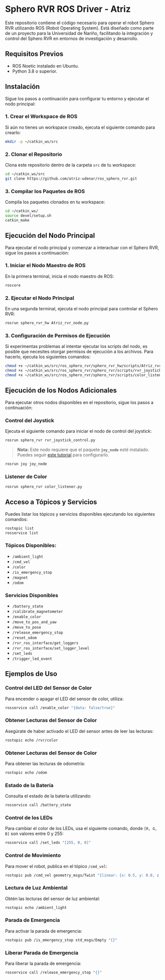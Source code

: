 # Sphero RVR ROS Driver - Atriz

Este repositorio contiene el código necesario para operar el robot Sphero RVR utilizando ROS (Robot Operating System). Está diseñado como parte de un proyecto para la Universidad de Nariño, facilitando la integración y control del Sphero RVR en entornos de investigación y desarrollo.

## Requisitos Previos

- ROS Noetic instalado en Ubuntu.
- Python 3.8 o superior.

## Instalación

Sigue los pasos a continuación para configurar tu entorno y ejecutar el nodo principal:

### 1. Crear el Workspace de ROS

Si aún no tienes un workspace creado, ejecuta el siguiente comando para crearlo:

```bash
mkdir -p ~/catkin_ws/src
```

### 2. Clonar el Repositorio

Clona este repositorio dentro de la carpeta `src` de tu workspace:

```bash
cd ~/catkin_ws/src
git clone https://github.com/atriz-udenar/ros_sphero_rvr.git
```

### 3. Compilar los Paquetes de ROS
Compila los paquetes clonados en tu workspace:

```bash
cd ~/catkin_ws/
source devel/setup.sh
catkin_make
```

## Ejecución del Nodo Principal

Para ejecutar el nodo principal y comenzar a interactuar con el Sphero RVR, sigue los pasos a continuación:

### 1. Iniciar el Nodo Maestro de ROS

En la primera terminal, inicia el nodo maestro de ROS:

```bash
roscore
```

### 2. Ejecutar el Nodo Principal

En una segunda terminal, ejecuta el nodo principal para controlar el Sphero RVR:

```bash
rosrun sphero_rvr_hw Atriz_rvr_node.py
```

### 3. Configuración de Permisos de Ejecución

Si experimentas problemas al intentar ejecutar los scripts del nodo, es posible que necesites otorgar permisos de ejecución a los archivos. Para hacerlo, ejecuta los siguientes comandos:

```bash
chmod +x ~/catkin_ws/src/ros_sphero_rvr/sphero_rvr_hw/scripts/Atriz_rvr_node.py
chmod +x ~/catkin_ws/src/ros_sphero_rvr/sphero_rvr/scripts/rvr_joystick_control.py
chmod +x ~/catkin_ws/src/ros_sphero_rvr/sphero_rvr/scripts/color_listener.py
```

## Ejecución de los Nodos Adicionales

Para ejecutar otros nodos disponibles en el repositorio, sigue los pasos a continuación:

### Control del Joystick

Ejecuta el siguiente comando para iniciar el nodo de control del joystick:

```bash
rosrun sphero_rvr rvr_joystick_control.py
```

> **Nota:** Este nodo requiere que el paquete **`joy_node`** esté instalado. Puedes seguir [este tutorial](https://wiki.ros.org/joy/Tutorials/ConfiguringALinuxJoystick) para configurarlo.

```bash
rosrun joy joy_node
```

### Listener de Color

```bash
rosrun sphero_rvr color_listener.py
```

## Acceso a Tópicos y Servicios

Puedes listar los tópicos y servicios disponibles ejecutando los siguientes comandos:

```bash
rostopic list
rosservice list
```

### Tópicos Disponibles:

- `/ambient_light`
- `/cmd_vel`
- `/color`
- `/is_emergency_stop`
- `/magnet`
- `/odom`

### Servicios Disponibles

- `/battery_state`
- `/calibrate_magnetometer`
- `/enable_color`
- `/move_to_pos_and_yaw`
- `/move_to_pose`
- `/release_emergency_stop`
- `/reset_odom`
- `/rvr_ros_interface/get_loggers`
- `/rvr_ros_interface/set_logger_level`
- `/set_leds`
- `/trigger_led_event`

## Ejemplos de Uso

### Control del LED del Sensor de Color

Para encender o apagar el LED del sensor de color, utiliza:

```bash
rosservice call /enable_color "{data: false/true}"
```

### Obtener Lecturas del Sensor de Color

Asegúrate de haber activado el LED del sensor antes de leer las lecturas:

```bash
rostopic echo /rvr/color
```

### Obtener Lecturas del Sensor de Color

Para obtener las lecturas de odometría:

```bash
rostopic echo /odom
```

### Estado de la Batería

Consulta el estado de la batería utilizando:

```bash
rosservice call /battery_state
```

### Control de los LEDs

Para cambiar el color de los LEDs, usa el siguiente comando, donde `[R, G, B]` son valores entre 0 y 255:

```bash
rosservice call /set_leds "[255, 0, 0]"
```

### Control de Movimiento

Para mover el robot, publica en el tópico `/cmd_vel`:

```bash
rostopic pub /cmd_vel geometry_msgs/Twist "{linear: {x: 0.5, y: 0.0, z: 0.0}, angular: {x: 0.0, y: 0.0, z: 0.1}}" -r 10
```

### Lectura de Luz Ambiental

Obtén las lecturas del sensor de luz ambiental:

```bash
rostopic echo /ambient_light
```

### Parada de Emergencia

Para activar la parada de emergencia:

```bash
rostopic pub /is_emergency_stop std_msgs/Empty "{}"
```

### Liberar Parada de Emergencia

Para liberar la parada de emergencia:

```bash
rosservice call /release_emergency_stop "{}"
```
